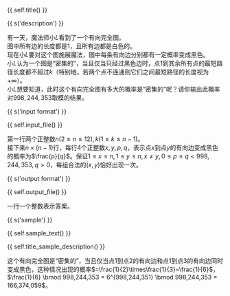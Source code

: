 {{ self.title() }}

{{ s('description') }}

有一天，魔法师小$L$看到了一个有向完全图。  
图中所有边的长度都是$1$，且所有边都是白色的。  
现在小$L$要对这个图施展魔法，图中每条有向边分别都有一定概率变成黑色。  
小$L$认为一个图是“密集的”，当且仅当只经过黑色边时，点$1$到其余所有点的最短路径长度都不超过$k$（特别地，若两个点不连通则它们之间最短路径的长度视为$+\infty$）。  
小$L$想要知道，此时这个有向完全图有多大的概率是“密集的”呢？请你输出此概率对$998,244,353$取模的结果。

{{ s('input format') }}

{{ self.input_file() }}

第一行两个正整数$n(2\leq n\leq 12),k(1\leq k\leq n-1)$。  
接下来$n\times(n-1)$行，每行$4$个正整数$x,y,p,q$，表示点$x$到点$y$的有向边变成黑色的概率为$\frac{p}{q}$。保证$1\leq x\leq n, 1\leq y\leq n, x\neq y, 0\leq p\leq q<998,244,353,q>0$，每组合法的$(x,y)$恰好出现一次。

{{ s('output format') }}

{{ self.output_file() }}

一行一个整数表示答案。

{{ s('sample') }}

{{ self.sample_text() }}

{{ self.title_sample_description() }}

这个有向完全图是“密集的”，当且仅当点$1$到点$2$的有向边和点$1$到点$3$的有向边同时变成黑色，这种情况出现的概率$=\frac{1}{2}\times\frac{1}{3}=\frac{1}{6}$，$\frac{1}{6} \bmod 998,244,353 = 6^{998,244,351} \bmod 998,244,353 = 166,374,059$。